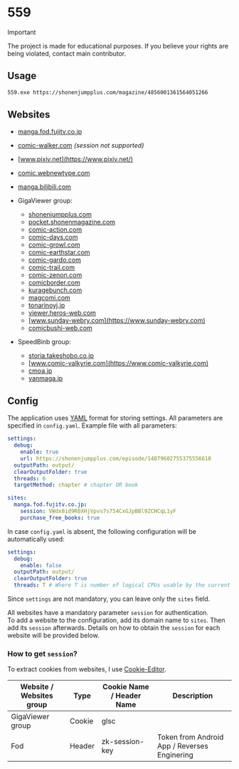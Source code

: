 # 559

> [!IMPORTANT]
> The project is made for educational purposes. If you believe your rights are being violated, contact main contributor.

## Usage

```bash
559.exe https://shonenjumpplus.com/magazine/4856001361564051266
```

## Websites

- [manga.fod.fujitv.co.jp](https://manga.fod.fujitv.co.jp/)
- [comic-walker.com](https://comic-walker.com/) _(session not supported)_
- [www.pixiv.net](https://www.pixiv.net/)
- [comic.webnewtype.com](https://comic.webnewtype.com)
- [manga.bilibili.com](https://manga.bilibili.com)


- GigaViewer group:
    - [shonenjumpplus.com](https://shonenjumpplus.com/)
    - [pocket.shonenmagazine.com](https://pocket.shonenmagazine.com)
    - [comic-action.com](https://comic-action.com)
    - [comic-days.com](https://comic-days.com)
    - [comic-growl.com](https://comic-growl.com)
    - [comic-earthstar.com](https://comic-earthstar.com)
    - [comic-gardo.com](https://comic-gardo.com)
    - [comic-trail.com](https://comic-trail.com)
    - [comic-zenon.com](https://comic-zenon.com)
    - [comicborder.com](https://comicborder.com)
    - [kuragebunch.com](https://kuragebunch.com)
    - [magcomi.com](https://magcomi.com)
    - [tonarinoyj.jp](https://tonarinoyj.jp)
    - [viewer.heros-web.com](https://viewer.heros-web.com)
    - [www.sunday-webry.com](https://www.sunday-webry.com)
    - [comicbushi-web.com](https://comicbushi-web.com)


- SpeedBinb group:
    - [storia.takeshobo.co.jp](https://storia.takeshobo.co.jp)
    - [www.comic-valkyrie.com](https://www.comic-valkyrie.com)
    - [cmoa.jp](https://cmoa.jp)
    - [yanmaga.jp](https://yanmaga.jp)

## Config

The application uses [YAML](https://yaml.org/spec/1.2.2/) format for storing settings. All parameters are specified
in `config.yaml`. Example file with all parameters:

```yaml
settings:
  debug:
    enable: true
    url: https://shonenjumpplus.com/episode/14079602755375556618
  outputPath: output/
  clearOutputFolder: true
  threads: 6
  targetMethod: chapter # chapter OR book

sites:
  manga.fod.fujitv.co.jp:
    session: VWdx8id9R0XHjVpvs7s754CxGJpBBl9ZCHCqL1yF
    purchase_free_books: true
```

In case `config.yaml` is absent, the following configuration will be automatically used:

```yaml
settings:
  debug:
    enable: false
  outputPath: output/
  clearOutputFolder: true
  threads: T # Where T is number of logical CPUs usable by the current process
```

Since `settings` are not mandatory, you can leave only the `sites` field.

All websites have a mandatory parameter `session` for authentication.<br>
To add a website to the configuration, add its domain name to `sites`. Then add its `session` afterwards. Details on how
to obtain the `session` for each website will be provided below.

### How to get `session`?

To extract cookies from websites, I use [Cookie-Editor](https://cookie-editor.com).

| Website / Websites group | Type   | Cookie Name / Header Name | Description                                  |
|--------------------------|--------|--------------------------|----------------------------------------------|
| GigaViewer group         | Cookie | glsc                     |                                              |
| Fod | Header | zk-session-key           | Token from Android App / Reverses Enginering |
                                                                      